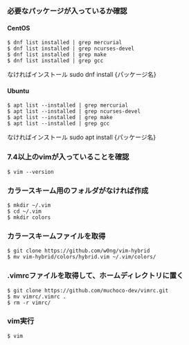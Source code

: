 ### 必要なパッケージが入っているか確認

#### CentOS

    $ dnf list installed | grep mercurial
    $ dnf list installed | grep ncurses-devel
    $ dnf list installed | grep make
    $ dnf list installed | grep gcc

なければインストール sudo dnf install {パッケージ名}

#### Ubuntu

```
$ apt list --installed | grep mercurial
$ apt list --installed | grep ncurses-devel
$ apt list --installed | grep make
$ apt list --installed | grep gcc
```

なければインストール sudo apt install {パッケージ名}

### 7.4以上のvimが入っていることを確認

    $ vim --version

### カラースキーム用のフォルダがなければ作成
    
    $ mkdir ~/.vim
    $ cd ~/.vim
    $ mkdir colors

### カラースキームファイルを取得
    
    $ git clone https://github.com/w0ng/vim-hybrid
    $ mv vim-hybrid/colors/hybrid.vim ~/.vim/colors/

### .vimrcファイルを取得して、ホームディレクトリに置く
    
    $ git clone https://github.com/muchoco-dev/vimrc.git
    $ mv vimrc/.vimrc .
    $ rm -r vimrc/

### vim実行

    $ vim
